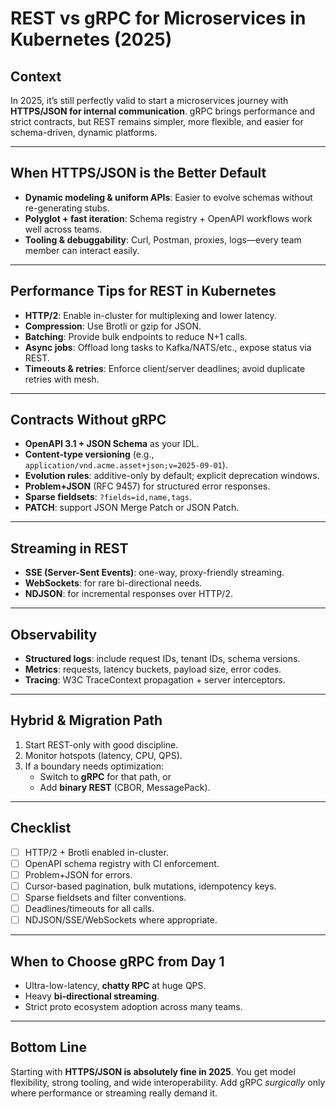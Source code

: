 # REST vs gRPC for Microservices in Kubernetes (2025)

## Context
In 2025, it’s still perfectly valid to start a microservices journey with **HTTPS/JSON for internal communication**. gRPC brings performance and strict contracts, but REST remains simpler, more flexible, and easier for schema-driven, dynamic platforms.

---

## When HTTPS/JSON is the Better Default
- **Dynamic modeling & uniform APIs**: Easier to evolve schemas without re-generating stubs.
- **Polyglot + fast iteration**: Schema registry + OpenAPI workflows work well across teams.
- **Tooling & debuggability**: Curl, Postman, proxies, logs—every team member can interact easily.

---

## Performance Tips for REST in Kubernetes
- **HTTP/2**: Enable in-cluster for multiplexing and lower latency.
- **Compression**: Use Brotli or gzip for JSON.
- **Batching**: Provide bulk endpoints to reduce N+1 calls.
- **Async jobs**: Offload long tasks to Kafka/NATS/etc., expose status via REST.
- **Timeouts & retries**: Enforce client/server deadlines; avoid duplicate retries with mesh.

---

## Contracts Without gRPC
- **OpenAPI 3.1 + JSON Schema** as your IDL.
- **Content-type versioning** (e.g., `application/vnd.acme.asset+json;v=2025-09-01`).
- **Evolution rules**: additive-only by default; explicit deprecation windows.
- **Problem+JSON** (RFC 9457) for structured error responses.
- **Sparse fieldsets**: `?fields=id,name,tags`.
- **PATCH**: support JSON Merge Patch or JSON Patch.

---

## Streaming in REST
- **SSE (Server-Sent Events)**: one-way, proxy-friendly streaming.
- **WebSockets**: for rare bi-directional needs.
- **NDJSON**: for incremental responses over HTTP/2.

---

## Observability
- **Structured logs**: include request IDs, tenant IDs, schema versions.
- **Metrics**: requests, latency buckets, payload size, error codes.
- **Tracing**: W3C TraceContext propagation + server interceptors.

---

## Hybrid & Migration Path
1. Start REST-only with good discipline.
2. Monitor hotspots (latency, CPU, QPS).
3. If a boundary needs optimization:
   - Switch to **gRPC** for that path, or
   - Add **binary REST** (CBOR, MessagePack).

---

## Checklist
- [ ] HTTP/2 + Brotli enabled in-cluster.
- [ ] OpenAPI schema registry with CI enforcement.
- [ ] Problem+JSON for errors.
- [ ] Cursor-based pagination, bulk mutations, idempotency keys.
- [ ] Sparse fieldsets and filter conventions.
- [ ] Deadlines/timeouts for all calls.
- [ ] NDJSON/SSE/WebSockets where appropriate.

---

## When to Choose gRPC from Day 1
- Ultra-low-latency, **chatty RPC** at huge QPS.
- Heavy **bi-directional streaming**.
- Strict proto ecosystem adoption across many teams.

---

## Bottom Line
Starting with **HTTPS/JSON is absolutely fine in 2025**. You get model flexibility, strong tooling, and wide interoperability. Add gRPC *surgically* only where performance or streaming really demand it.
